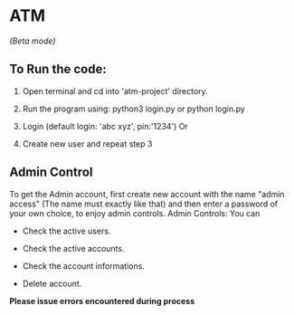# ATM
*(Beta mode)*
## To Run the code:
1. Open terminal and cd into 'atm-project' directory.

2. Run the program using: python3 login.py or python login.py

3. Login (default login: 'abc xyz', pin:'1234')
      Or
4. Create new user and repeat step 3

## Admin Control

To get the Admin account, first create new account with the name "admin access"
(The name must exactly like that) and then enter a password of your own choice, to enjoy admin controls.
Admin Controls:
You can
- Check the active users.

- Check the active accounts.

- Check the account informations.

- Delete account.


**Please issue errors encountered during process**
